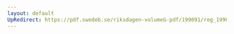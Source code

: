 ```yaml
---
layout: default
UpRedirect: https://pdf.swedeb.se/riksdagen-volumeG-pdf/199091/reg_199091/reg_199091_1047.pdf
---
```

